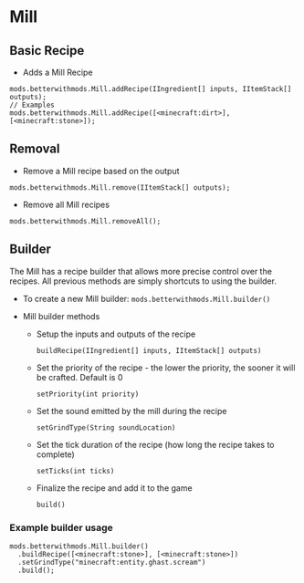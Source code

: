 # Mill


## Basic Recipe

* Adds a Mill Recipe
```zenscript
mods.betterwithmods.Mill.addRecipe(IIngredient[] inputs, IItemStack[] outputs);
// Examples
mods.betterwithmods.Mill.addRecipe([<minecraft:dirt>],[<minecraft:stone>]);
```

## Removal

* Remove a Mill recipe based on the output
```zenscript
mods.betterwithmods.Mill.remove(IItemStack[] outputs);
```

* Remove all Mill recipes
```zenscript
mods.betterwithmods.Mill.removeAll();
```


## Builder

The Mill has a recipe builder that allows more precise control over the recipes. All previous methods are simply shortcuts to using the builder.

* To create a new Mill builder: `mods.betterwithmods.Mill.builder()`

* Mill builder methods
     * Setup the inputs and outputs of the recipe
       ```zenscript
       buildRecipe(IIngredient[] inputs, IItemStack[] outputs)
       ```
     * Set the priority of the recipe - the lower the priority, the sooner it will be crafted. Default is 0
       ```zenscript
       setPriority(int priority)
       ```
     * Set the sound emitted by the mill during the recipe
       ```zenscript
       setGrindType(String soundLocation)
       ```
     * Set the tick duration of the recipe (how long the recipe takes to complete)
       ```zenscript
       setTicks(int ticks)
       ```
     * Finalize the recipe and add it to the game
       ```zenscript
       build()
       ```

### Example builder usage
```zenscript
mods.betterwithmods.Mill.builder()
  .buildRecipe([<minecraft:stone>], [<minecraft:stone>])
  .setGrindType("minecraft:entity.ghast.scream")
  .build();
```
    
